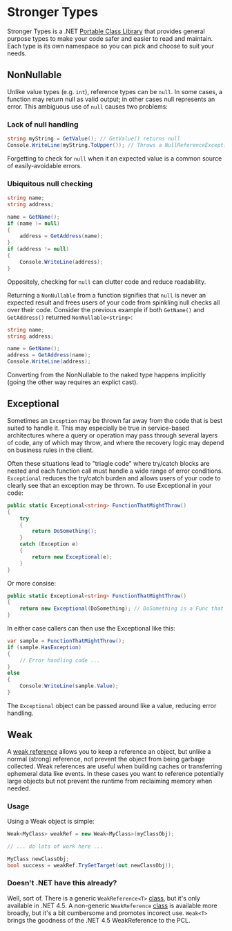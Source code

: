 Stronger Types
==============

Stronger Types is a .NET [Portable Class Library](http://msdn.microsoft.com/en-us/library/gg597391.aspx) that provides general purpose types
to make your code safer and easier to read and maintain. Each type is its own namespace so you can pick and choose to suit your needs.

## NonNullable

Unlike value types (e.g. `int`), reference types can be `null`. In some cases, a function may return null as valid output; in other cases null
represents an error. This ambiguous use of `null` causes two problems:

### Lack of null handling

```cs
string myString = GetValue(); // GetValue() returns null
Console.WriteLine(myString.ToUpper()); // Throws a NullReferenceException
```

Forgetting to check for `null` when it an expected value is a common source of easily-avoidable errors.

### Ubiquitous null checking

```cs
string name;
string address;

name = GetName();
if (name != null)
{
    address = GetAddress(name);
}
if (address != null)
{
    Console.WriteLine(address);
}
```
    
Oppositely, checking for `null` can clutter code and reduce readability.

Returning a `NonNullable` from a function signifies that `null` is never an expected result and frees users of your code from spinkling null checks
all over their code. Consider the previous example if both `GetName()` and `GetAddress()` returned `NonNullable<string>`:

```cs
string name;
string address;

name = GetName();
address = GetAddress(name);
Console.WriteLine(address);
```

Converting from the NonNullable to the naked type happens implicitly (going the other way requires an explict cast).

## Exceptional

Sometimes an `Exception` may be thrown far away from the code that is best suited to handle it. This may especially be true in service-based architectures
where a query or operation may pass through several layers of code, any of which may throw, and where the recovery logic may depend on business
rules in the client.

Often these situations lead to "triagle code" where try/catch blocks are nested and each function call must handle a wide range of error conditions. `Exceptional`
reduces the try/catch burden and allows users of your code to clearly see that an exception may be thrown. To use Exceptional in your code:

```cs
public static Exceptional<string> FunctionThatMightThrow()
{
    try
    {
        return DoSomething();
    }
    catch (Exception e)
    {
        return new Exceptional(e);
    }
}
```

Or more consise:

```cs
public static Exceptional<string> FunctionThatMightThrow()
{
    return new Exceptional(DoSomething); // DoSomething is a Func that may return a string or may throw an exception! 
}
```

In either case callers can then use the Exceptional like this:

```cs
var sample = FunctionThatMightThrow();
if (sample.HasException)
{
    // Error handling code ...
}
else
{
    Console.WriteLine(sample.Value);
}
```

The `Exceptional` object can be passed around like a value, reducing error handling.

## Weak

A [weak reference](http://msdn.microsoft.com/en-us/library/ms404247.aspx) allows you to keep a reference an object, but unlike a normal (strong) reference,
not prevent the object from being garbage collected. Weak references are useful when building caches or transferring ephemeral data like events. In these
cases you want to reference potentially large objects but not prevent the runtime from reclaiming memory when needed.

### Usage

Using a Weak object is simple:

```cs
Weak<MyClass> weakRef = new Weak<MyClass>(myClassObj);

// ... do lots of work here ...

MyClass newClassObj;
bool success = weakRef.TryGetTarget(out newClassObj));
```

### Doesn't .NET have this already?
Well, sort of. There is a generic `WeakReference<T>` [class](http://msdn.microsoft.com/en-us/library/gg712738.aspx), but it's only available in .NET 4.5.
A non-generic `WeakReference` [class](http://msdn.microsoft.com/en-us/library/system.weakreference.aspx) is available more broadly, but it's a bit cumbersome
and promotes incorect use. `Weak<T>` brings the goodness of the .NET 4.5 WeakReference<T> to the PCL.